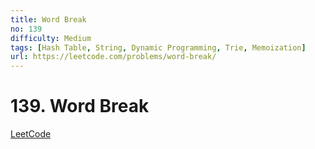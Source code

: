 ```yaml
---
title: Word Break
no: 139
difficulty: Medium
tags: [Hash Table, String, Dynamic Programming, Trie, Memoization]
url: https://leetcode.com/problems/word-break/
---
```


# 139. Word Break

[LeetCode](https://leetcode.com/problems/word-break/)

